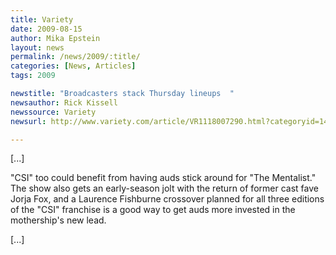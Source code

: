 ```yaml
---
title: Variety
date: 2009-08-15
author: Mika Epstein
layout: news
permalink: /news/2009/:title/
categories: [News, Articles]
tags: 2009

newstitle: "Broadcasters stack Thursday lineups  "
newsauthor: Rick Kissell  
newssource: Variety  
newsurl: http://www.variety.com/article/VR1118007290.html?categoryid=14&cs=1  

---
```


[...]

"CSI" too could benefit from having auds stick around for "The Mentalist." The show also gets an early-season jolt with the return of former cast fave Jorja Fox, and a Laurence Fishburne crossover planned for all three editions of the "CSI" franchise is a good way to get auds more invested in the mothership's new lead. 

[...]  
